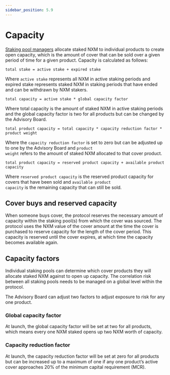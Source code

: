 ```yaml
---
sidebar_position: 5.9
---
```


# Capacity

[Staking pool managers](/protocol/staking/staking-pools#staking-pool-managers) allocate staked NXM to individual products to create open capacity, which is the amount of cover that can be sold over a given period of time for a given product. Capacity is calculated as follows:

<p><code>total stake = active stake + expired stake</code></p>

Where <code>active stake</code> represents all NXM in active staking periods and expired stake represents staked NXM in staking periods that have ended and can be withdrawn by NXM stakers.

<p><code>total capacity = active stake * global capacity factor</code></p>

Where total capacity is the amount of staked NXM in active staking periods and the global capacity factor is two for all products but can be changed by the Advisory Board.

<p><code>total product capacity = total capacity * capacity reduction factor * product weight</code></p>

Where the <code>capacity reduction factor</code> is set to zero but can be adjusted up to one by the Advisory Board and <code>product weight</code> refers to the amount of staked NXM allocated to that cover product.

<p><code>total product capacity = reserved product capacity + available product capacity</code></p>

Where <code>reserved product capacity</code> is the reserved product capacity for covers that have been sold and <code>available product capacity</code> is the remaining capacity that can still be sold.

## Cover buys and reserved capacity

When someone buys cover, the protocol reserves the necessary amount of capacity within the staking pool(s) from which the cover was sourced. The protocol uses the NXM value of the cover amount at the time the cover is purchased to reserve capacity for the length of the cover period. This capacity is reserved until the cover expires, at which time the capacity becomes available again. 

## Capacity factors

Individual staking pools can determine which cover products they will allocate staked NXM against to open up capacity. The correlation risk between all staking pools needs to be managed on a global level within the protocol.

The Advisory Board can adjust two factors to adjust exposure to risk for any one product.

### Global capacity factor

At launch, the global capacity factor will be set at two for all products, which means every one NXM staked opens up two NXM worth of capacity.

### Capacity reduction factor

At launch, the capacity reduction factor will be set at zero for all products but can be increased up to a maximum of one if any one product’s active cover approaches 20% of the minimum capital requirement (MCR).
